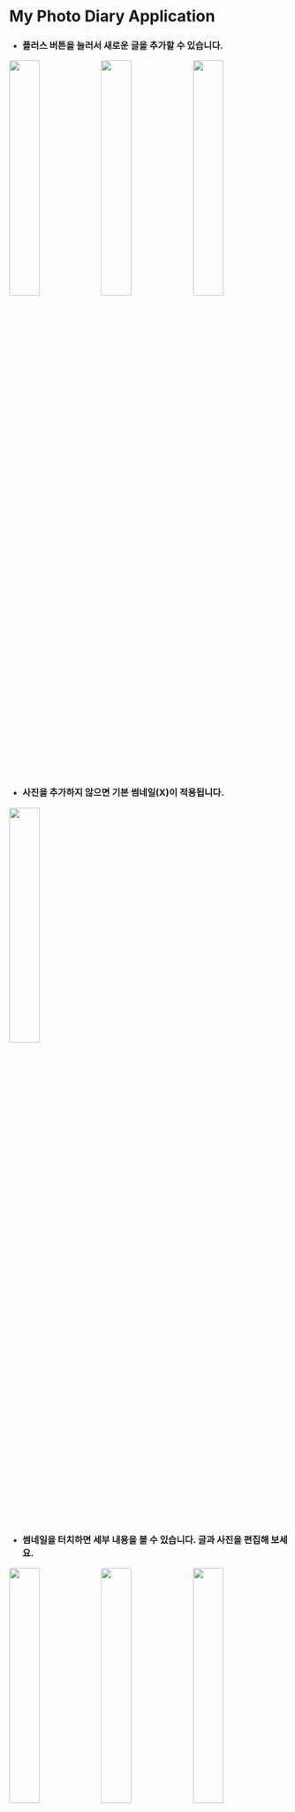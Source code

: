 # My Photo Diary Application

- ### 플러스 버튼을 눌러서 새로운 글을 추가할 수 있습니다.
<img src="screenshots/0.png" width="33%"><img src="screenshots/1.png" width="33%"><img src="screenshots/2.png" width="33%">

- ### 사진을 추가하지 않으면 기본 썸네일(X)이 적용됩니다.
<img src="screenshots/3.png" width="33%">


- ### 썸네일을 터치하면 세부 내용을 볼 수 있습니다. 글과 사진을 편집해 보세요.
<img src="screenshots/5.png" width="33%"><img src="screenshots/6.png" width="33%"><img src="screenshots/7.png" width="33%">

- ### 사진을 추가하면 썸네일이 적용됩니다.
<img src="screenshots/8.png" width="33%">

- ### 글의 제목을 터치하면 수정할 수 있습니다. 
<img src="screenshots/10.png" width="33%"><img src="screenshots/11.png" width="33%"><img src="screenshots/13.png" width="33%">

- ### 오른쪽 상단의 빨간 휴지통 버튼을 누르면 글을 삭제할 수 있습니다.
<img src="screenshots/14.png" width="33%">

- ### 사진을 확대축소 후 한 번 터치하면 제자리 크기로 돌아옵니다.
<img src="screenshots/16.png" width="33%"><img src="screenshots/17.png" width="33%"><img src="screenshots/19.png" width="33%">

- ### 사진의 오른쪽 아래의 빨간 X 버튼을 누르면 사진만 삭제할 수 있습니다.
<img src="screenshots/20.png" width="33%">

- ### 왼쪽 아래의 i 버튼을 누르면 글의 생성날짜와 수정날짜를 확인할 수 있습니다.
<img src="screenshots/21.png" width="33%">

- ### 글의 제목, 생성날짜, 수정날짜 기준으로 정렬할 수 있습니다. 화살표를 눌러 순서를 역순으로 바꿀 수 있습니다.
<img src="screenshots/23.png" width="33%"><img src="screenshots/24.png" width="33%"><img src="screenshots/25.png" width="33%">

